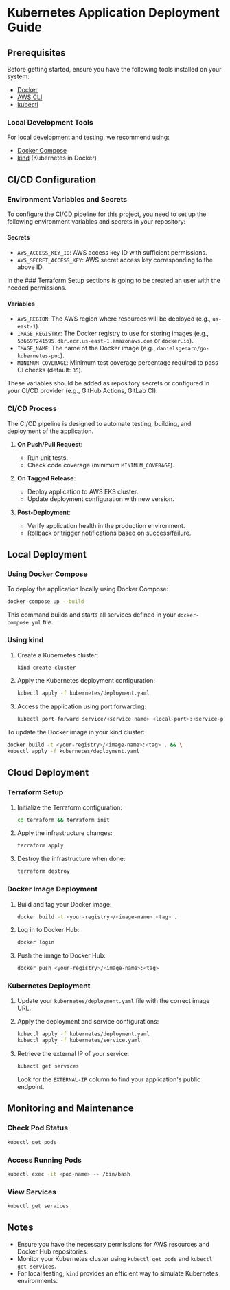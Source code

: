 # Kubernetes Application Deployment Guide

## Prerequisites
Before getting started, ensure you have the following tools installed on your system:
- [Docker](https://www.docker.com)
- [AWS CLI](https://aws.amazon.com/cli/)
- [kubectl](https://kubernetes.io/docs/tasks/tools/install-kubectl/)

### Local Development Tools
For local development and testing, we recommend using:
- [Docker Compose](https://docs.docker.com/compose/)
- [kind](https://kind.sigs.k8s.io/) (Kubernetes in Docker)

## CI/CD Configuration

### Environment Variables and Secrets
To configure the CI/CD pipeline for this project, you need to set up the following environment variables and secrets in your repository:

#### Secrets
- `AWS_ACCESS_KEY_ID`: AWS access key ID with sufficient permissions.
- `AWS_SECRET_ACCESS_KEY`: AWS secret access key corresponding to the above ID.

In the ### Terraform Setup sections is going to be created an user with the needed permissions. 

#### Variables
- `AWS_REGION`: The AWS region where resources will be deployed (e.g., `us-east-1`).
- `IMAGE_REGISTRY`: The Docker registry to use for storing images (e.g., `536697241595.dkr.ecr.us-east-1.amazonaws.com` or `docker.io`).
- `IMAGE_NAME`: The name of the Docker image (e.g., `danielsgenaro/go-kubernetes-poc`).
- `MINIMUM_COVERAGE`: Minimum test coverage percentage required to pass CI checks (default: `35`).

These variables should be added as repository secrets or configured in your CI/CD provider (e.g., GitHub Actions, GitLab CI).

### CI/CD Process

The CI/CD pipeline is designed to automate testing, building, and deployment of the application.

1. **On Push/Pull Request**:
   - Run unit tests.
   - Check code coverage (minimum `MINIMUM_COVERAGE`).

2. **On Tagged Release**:
   - Deploy application to AWS EKS cluster.
   - Update deployment configuration with new version.

3. **Post-Deployment**:
   - Verify application health in the production environment.
   - Rollback or trigger notifications based on success/failure.

## Local Deployment

### Using Docker Compose
To deploy the application locally using Docker Compose:

```bash
docker-compose up --build
```

This command builds and starts all services defined in your `docker-compose.yml` file.

### Using kind
1. Create a Kubernetes cluster:
   ```bash
   kind create cluster
   ```

2. Apply the Kubernetes deployment configuration:
   ```bash
   kubectl apply -f kubernetes/deployment.yaml
   ```

3. Access the application using port forwarding:
   ```bash
   kubectl port-forward service/<service-name> <local-port>:<service-port>
   ```

To update the Docker image in your kind cluster:
```bash
docker build -t <your-registry>/<image-name>:<tag> . && \
kubectl apply -f kubernetes/deployment.yaml
```

## Cloud Deployment

### Terraform Setup
1. Initialize the Terraform configuration:
   ```bash
   cd terraform && terraform init
   ```

2. Apply the infrastructure changes:
   ```bash
   terraform apply
   ```

3. Destroy the infrastructure when done:
   ```bash
   terraform destroy
   ```

### Docker Image Deployment
1. Build and tag your Docker image:
   ```bash
   docker build -t <your-registry>/<image-name>:<tag> .
   ```

2. Log in to Docker Hub:
   ```bash
   docker login
   ```

3. Push the image to Docker Hub:
   ```bash
   docker push <your-registry>/<image-name>:<tag>
   ```

### Kubernetes Deployment
1. Update your `kubernetes/deployment.yaml` file with the correct image URL.

2. Apply the deployment and service configurations:
   ```bash
   kubectl apply -f kubernetes/deployment.yaml
   kubectl apply -f kubernetes/service.yaml
   ```

3. Retrieve the external IP of your service:
   ```bash
   kubectl get services
   ```
   Look for the `EXTERNAL-IP` column to find your application's public endpoint.

## Monitoring and Maintenance

### Check Pod Status
```bash
kubectl get pods
```

### Access Running Pods
```bash
kubectl exec -it <pod-name> -- /bin/bash
```

### View Services
```bash
kubectl get services
```

## Notes
- Ensure you have the necessary permissions for AWS resources and Docker Hub repositories.
- Monitor your Kubernetes cluster using `kubectl get pods` and `kubectl get services`.
- For local testing, `kind` provides an efficient way to simulate Kubernetes environments.